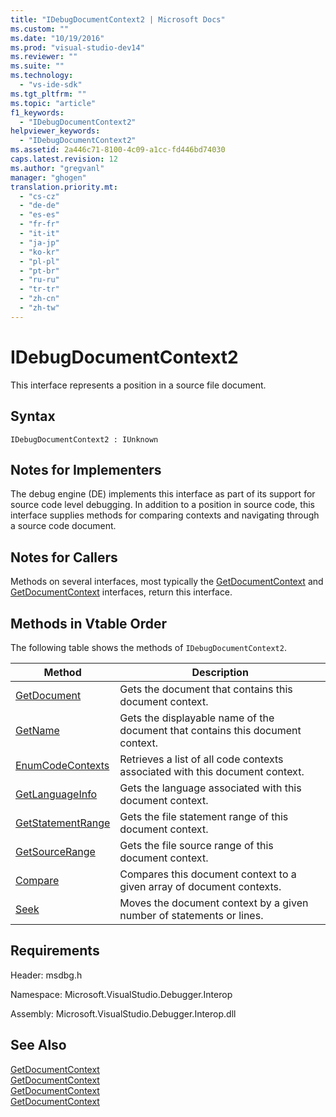 ```yaml
---
title: "IDebugDocumentContext2 | Microsoft Docs"
ms.custom: ""
ms.date: "10/19/2016"
ms.prod: "visual-studio-dev14"
ms.reviewer: ""
ms.suite: ""
ms.technology: 
  - "vs-ide-sdk"
ms.tgt_pltfrm: ""
ms.topic: "article"
f1_keywords: 
  - "IDebugDocumentContext2"
helpviewer_keywords: 
  - "IDebugDocumentContext2"
ms.assetid: 2a446c71-8100-4c09-a1cc-fd446bd74030
caps.latest.revision: 12
ms.author: "gregvanl"
manager: "ghogen"
translation.priority.mt: 
  - "cs-cz"
  - "de-de"
  - "es-es"
  - "fr-fr"
  - "it-it"
  - "ja-jp"
  - "ko-kr"
  - "pl-pl"
  - "pt-br"
  - "ru-ru"
  - "tr-tr"
  - "zh-cn"
  - "zh-tw"
---
```

# IDebugDocumentContext2
This interface represents a position in a source file document.  
  
## Syntax  
  
```  
IDebugDocumentContext2 : IUnknown  
```  
  
## Notes for Implementers  
 The debug engine (DE) implements this interface as part of its support for source code level debugging. In addition to a position in source code, this interface supplies methods for comparing contexts and navigating through a source code document.  
  
## Notes for Callers  
 Methods on several interfaces, most typically the [GetDocumentContext](../extensibility-debugger-reference/idebugstackframe2--getdocumentcontext.md) and [GetDocumentContext](../extensibility-debugger-reference/idebugcodecontext2--getdocumentcontext.md) interfaces, return this interface.  
  
## Methods in Vtable Order  
 The following table shows the methods of `IDebugDocumentContext2`.  
  
|Method|Description|  
|------------|-----------------|  
|[GetDocument](../extensibility-debugger-reference/idebugdocumentcontext2--getdocument.md)|Gets the document that contains this document context.|  
|[GetName](../extensibility-debugger-reference/idebugdocumentcontext2--getname.md)|Gets the displayable name of the document that contains this document context.|  
|[EnumCodeContexts](../extensibility-debugger-reference/idebugdocumentcontext2--enumcodecontexts.md)|Retrieves a list of all code contexts associated with this document context.|  
|[GetLanguageInfo](../extensibility-debugger-reference/idebugdocumentcontext2--getlanguageinfo.md)|Gets the language associated with this document context.|  
|[GetStatementRange](../extensibility-debugger-reference/idebugdocumentcontext2--getstatementrange.md)|Gets the file statement range of this document context.|  
|[GetSourceRange](../extensibility-debugger-reference/idebugdocumentcontext2--getsourcerange.md)|Gets the file source range of this document context.|  
|[Compare](../extensibility-debugger-reference/idebugdocumentcontext2--compare.md)|Compares this document context to a given array of document contexts.|  
|[Seek](../extensibility-debugger-reference/idebugdocumentcontext2--seek.md)|Moves the document context by a given number of statements or lines.|  
  
## Requirements  
 Header: msdbg.h  
  
 Namespace: Microsoft.VisualStudio.Debugger.Interop  
  
 Assembly: Microsoft.VisualStudio.Debugger.Interop.dll  
  
## See Also  
 [GetDocumentContext](../extensibility-debugger-reference/idebugcanstopevent2--getdocumentcontext.md)   
 [GetDocumentContext](../extensibility-debugger-reference/idebugactivatedocumentevent2--getdocumentcontext.md)   
 [GetDocumentContext](../extensibility-debugger-reference/idebugstackframe2--getdocumentcontext.md)   
 [GetDocumentContext](../extensibility-debugger-reference/idebugcodecontext2--getdocumentcontext.md)